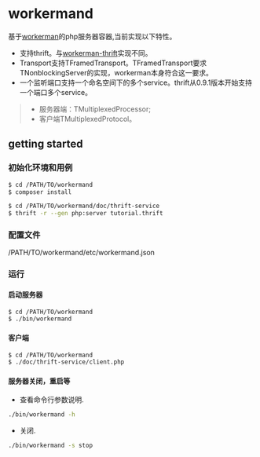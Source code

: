 # workermand
基于[workerman](http://www.workerman.net)的php服务器容器,当前实现以下特性。
- 支持thrift。与[workerman-thrift](https://github.com/walkor/workerman-thrift)实现不同。
- Transport支持TFramedTransport。TFramedTransport要求TNonblockingServer的实现，workerman本身符合这一要求。
- 一个监听端口支持一个命名空间下的多个service。thrift从0.9.1版本开始支持一个端口多个service。
>- 服务器端：TMultiplexedProcessor;
>- 客户端TMultiplexedProtocol。

## getting started
### 初始化环境和用例
```sh
$ cd /PATH/TO/workermand
$ composer install

$ cd /PATH/TO/workermand/doc/thrift-service
$ thrift -r --gen php:server tutorial.thrift
```

### 配置文件
/PATH/TO/workermand/etc/workermand.json

### 运行
#### 启动服务器
```sh
$ cd /PATH/TO/workermand
$ ./bin/workermand
```

#### 客户端
```sh
$ cd /PATH/TO/workermand
$ ./doc/thrift-service/client.php
```

#### 服务器关闭，重启等
- 查看命令行参数说明.
```sh
./bin/workermand -h
```
- 关闭.
```sh
./bin/workermand -s stop
```
